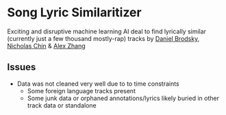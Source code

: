 # Song Lyric Similaritizer

Exciting and disruptive machine learning AI deal to find lyrically similar (currently just a few thousand mostly-rap) tracks by [Daniel Brodsky](github.com/danbrodsky), [Nicholas Chin](github.com/theblackathena) & [Alex Zhang](github.com/pontoffel)

## Issues
- Data was not cleaned very well due to to time constraints
  - Some foreign language tracks present
  - Some junk data or orphaned annotations/lyrics likely buried in other track data or standalone
